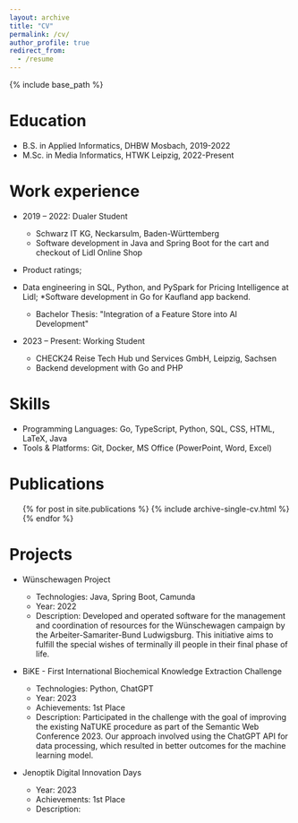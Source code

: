 ```yaml
---
layout: archive
title: "CV"
permalink: /cv/
author_profile: true
redirect_from:
  - /resume
---
```


{% include base_path %}

Education
======

* B.S. in Applied Informatics, DHBW Mosbach, 2019-2022
* M.Sc. in Media Informatics, HTWK Leipzig, 2022-Present

Work experience
======

* 2019 – 2022: Dualer Student
    * Schwarz IT KG, Neckarsulm, Baden-Württemberg
    * Software development in Java and Spring Boot for the cart and checkout of Lidl Online Shop
* Product ratings;
* Data engineering in SQL, Python, and PySpark for Pricing Intelligence at Lidl;
  *Software development in Go for Kaufland app backend.
    * Bachelor Thesis: "Integration of a Feature Store into AI Development"

* 2023 – Present: Working Student
    * CHECK24 Reise Tech Hub und Services GmbH, Leipzig, Sachsen
    * Backend development with Go and PHP

Skills
======

* Programming Languages: Go, TypeScript, Python, SQL, CSS, HTML, LaTeX, Java
* Tools & Platforms: Git, Docker, MS Office (PowerPoint, Word, Excel)

Publications
======
  <ul>{% for post in site.publications %}
    {% include archive-single-cv.html %}
  {% endfor %}</ul>

Projects
======

* Wünschewagen Project
    * Technologies: Java, Spring Boot, Camunda
    * Year: 2022
    * Description: Developed and operated software for the management and coordination of resources for the Wünschewagen campaign by the Arbeiter-Samariter-Bund Ludwigsburg. This initiative aims to fulfill the special wishes of terminally ill people in their final phase of life.

* BiKE - First International Biochemical Knowledge Extraction Challenge
    * Technologies: Python, ChatGPT
    * Year: 2023
    * Achievements: 1st Place
    * Description: Participated in the challenge with the goal of improving the existing NaTUKE procedure as part of the Semantic Web Conference 2023. Our approach involved using the ChatGPT API for data processing, which resulted in better outcomes for the machine learning model.

* Jenoptik Digital Innovation Days
    * Year: 2023
    * Achievements: 1st Place
    * Description: 